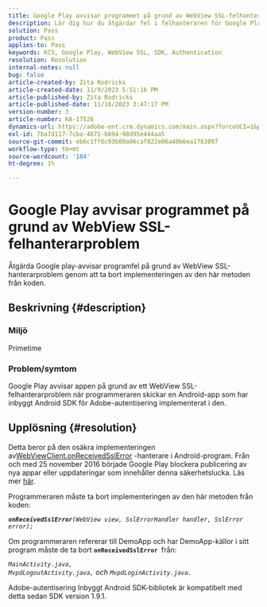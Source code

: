 ```yaml
---
title: Google Play avvisar programmet på grund av WebView SSL-felhanterarproblem
description: Lär dig hur du åtgärdar fel i felhanteraren för Google Play-programmet.
solution: Pass
product: Pass
applies-to: Pass
keywords: KCS, Google Play, WebView SSL, SDK, Authentication
resolution: Resolution
internal-notes: null
bug: false
article-created-by: Zita Rodricks
article-created-date: 11/9/2023 5:51:16 PM
article-published-by: Zita Rodricks
article-published-date: 11/16/2023 3:47:17 PM
version-number: 3
article-number: KA-17526
dynamics-url: https://adobe-ent.crm.dynamics.com/main.aspx?forceUCI=1&pagetype=entityrecord&etn=knowledgearticle&id=12e77291-287f-ee11-8179-6045bd006b4b
exl-id: 7ba7d117-7cba-4b71-b694-98d95e444aa5
source-git-commit: eb6c1ff6c03b09a06caf822e06a40b6ea1783897
workflow-type: tm+mt
source-wordcount: '184'
ht-degree: 1%

---
```


# Google Play avvisar programmet på grund av WebView SSL-felhanterarproblem


Åtgärda Google play-avvisar programfel på grund av WebView SSL-hanterarproblem genom att ta bort implementeringen av den här metoden från koden.

## Beskrivning {#description}


### <b>Miljö</b>

Primetime



### <b>Problem/symtom</b>

Google Play avvisar appen på grund av ett WebView SSL-felhanterarproblem när programmeraren skickar en Android-app som har inbyggt Android SDK för Adobe-autentisering implementerat i den.


## Upplösning {#resolution}


Detta beror på den osäkra implementeringen av[WebViewClient.onReceivedSslError](https://developer.android.com/reference/android/webkit/WebViewClient.html#onReceivedSslError%28android.webkit.WebView,%20android.webkit.SslErrorHandler,%20android.net.http.SslError%29) -hanterare i Android-program. Från och med 25 november 2016 började Google Play blockera publicering av nya appar eller uppdateringar som innehåller denna säkerhetslucka. Läs mer [här](https://support.google.com/faqs/answer/7071387?hl=en).

Programmeraren måste ta bort implementeringen av den här metoden från koden:

<b>*`onReceivedSslError`</b>`(WebView view, SslErrorHandler handler, SslError error);`*

Om programmeraren refererar till DemoApp och har DemoApp-källor i sitt program måste de ta bort <b>`onReceivedSslError `</b>från:

*`MainActivity.java, MvpdLogoutActivity.java,` och `MvpdLoginActivity.java.`*

Adobe-autentisering Inbyggt Android SDK-bibliotek är kompatibelt med detta sedan SDK version 1.9.1.
